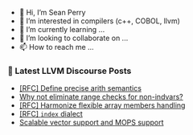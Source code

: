 - 👋 Hi, I’m Sean Perry
- 👀 I’m interested in compilers (c++, COBOL, llvm)
- 🌱 I’m currently learning ...
- 💞️ I’m looking to collaborate on ...
- 📫 How to reach me ...

<!---
s66perry/s66perry is a ✨ special ✨ repository because its `README.md` (this file) appears on your GitHub profile.
You can click the Preview link to take a look at your changes.
--->
### 📕 Latest LLVM Discourse Posts

<!-- DISCOURSE-LLVM:START -->
- [[RFC] Define precise arith semantics](https://discourse.llvm.org/t/rfc-define-precise-arith-semantics/65507?page=2#post_36)
- [Why not eliminate range checks for non-indvars?](https://discourse.llvm.org/t/why-not-eliminate-range-checks-for-non-indvars/65551#post_2)
- [[RFC] Harmonize flexible array members handling](https://discourse.llvm.org/t/rfc-harmonize-flexible-array-members-handling/65001#post_18)
- [[RFC] `index` dialect](https://discourse.llvm.org/t/rfc-index-dialect/65540#post_16)
- [Scalable vector support and MOPS support](https://discourse.llvm.org/t/scalable-vector-support-and-mops-support/65522#post_3)
<!-- DISCOURSE-LLVM:END -->
